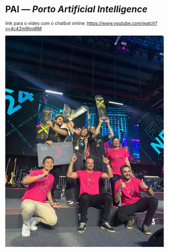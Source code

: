 # PAI — *Porto Artificial Intelligence*

link para o video com o chatbot online: <https://www.youtube.com/watch?v=4c42m9hrqRM>

![winners!](https://github.com/lucasthalless/PAI/blob/main/public/winners.jpg)
